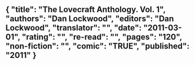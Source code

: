 {
 "title": "The Lovecraft Anthology. Vol. 1",
 "authors": "Dan Lockwood",
 "editors": "Dan Lockwood",
 "translator": "",
 "date": "2011-03-01",
 "rating": "",
 "re-read": "",
 "pages": "120",
 "non-fiction": "",
 "comic": "TRUE",
 "published": "2011"
}
---

